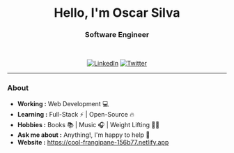<h1 align="center">Hello, I'm Oscar Silva </h1>

<h3 align="center">Software Engineer</h3> <br>

<p align="center"> 
<a href="https://www.linkedin.com/in/oscarsilva2356/"><img alt="LinkedIn" src="https://img.shields.io/badge/-Oscar_Silva-blue?style=flat-square&logo=Linkedin&logoColor=white&link=https://www.linkedin.com/in/oscarsilva/"></a>
<a href="https://twitter.com/760_Ozz"><img alt="Twitter" src="https://img.shields.io/badge/-760_Ozz-1ca0f1?style=flat-square&logo=twitter&logoColor=white&link=https://twitter.com/760_Ozz"></a>
</p>

---
### About
-  **Working :**  Web Development :computer:
-  **Learning :** Full-Stack :zap: | Open-Source :fire:	
-  **Hobbies :** Books :books: | Music :headphones: | Weight Lifting :weight_lifting_man:
-  **Ask me about :** Anything!, I'm happy to help :wave:
-  **Website :** https://cool-frangipane-156b77.netlify.app

